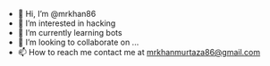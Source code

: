 - 👋 Hi, I’m @mrkhan86
- 👀 I’m interested in hacking 
- 🌱 I’m currently learning bots
- 💞️ I’m looking to collaborate on ...
- 📫 How to reach me contact me at mrkhanmurtaza86@gmail.com 

<!---
mrkhan86/mrkhan86 is a ✨ special ✨ repository because its `README.md` (this file) appears on your GitHub profile.
You can click the Preview link to take a look at your changes.
--->
